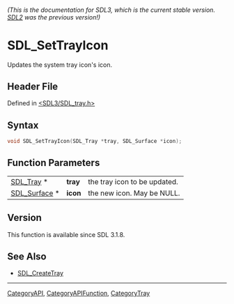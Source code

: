 ###### (This is the documentation for SDL3, which is the current stable version. [SDL2](https://wiki.libsdl.org/SDL2/) was the previous version!)
# SDL_SetTrayIcon

Updates the system tray icon's icon.

## Header File

Defined in [<SDL3/SDL_tray.h>](https://github.com/libsdl-org/SDL/blob/main/include/SDL3/SDL_tray.h)

## Syntax

```c
void SDL_SetTrayIcon(SDL_Tray *tray, SDL_Surface *icon);
```

## Function Parameters

|                              |          |                              |
| ---------------------------- | -------- | ---------------------------- |
| [SDL_Tray](SDL_Tray) *       | **tray** | the tray icon to be updated. |
| [SDL_Surface](SDL_Surface) * | **icon** | the new icon. May be NULL.   |

## Version

This function is available since SDL 3.1.8.

## See Also

- [SDL_CreateTray](SDL_CreateTray)

----
[CategoryAPI](CategoryAPI), [CategoryAPIFunction](CategoryAPIFunction), [CategoryTray](CategoryTray)

